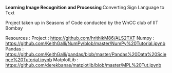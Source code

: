 <b> Learning Image Recognition and Processing </b>
Converting Sign Language to Text

Project taken up in Seasons of Code conducted by the WnCC club of IIT Bombay

Resources : 
Project : https://github.com/hrithikM86/ALS2TXT
Numpy : https://github.com/KeithGalli/NumPy/blob/master/NumPy%20Tutorial.ipynb
Pandas : https://github.com/KeithGalli/pandas/blob/master/Pandas%20Data%20Science%20Tutorial.ipynb
MatplotLib : https://github.com/derekbanas/matplotlib/blob/master/MPL%20Tut.ipynb

